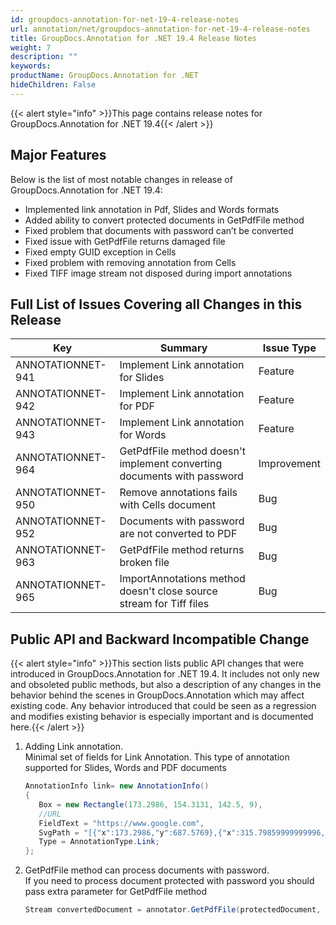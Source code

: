 ```yaml
---
id: groupdocs-annotation-for-net-19-4-release-notes
url: annotation/net/groupdocs-annotation-for-net-19-4-release-notes
title: GroupDocs.Annotation for .NET 19.4 Release Notes
weight: 7
description: ""
keywords: 
productName: GroupDocs.Annotation for .NET
hideChildren: False
---
```

{{< alert style="info" >}}This page contains release notes for GroupDocs.Annotation for .NET 19.4{{< /alert >}}

## Major Features

Below is the list of most notable changes in release of GroupDocs.Annotation for .NET 19.4:

*   Implemented link annotation in Pdf, Slides and Words formats
*   Added ability to convert protected documents in GetPdfFile method
*   Fixed problem that documents with password can’t be converted
*   Fixed issue with GetPdfFile returns damaged file
*   Fixed empty GUID exception in Cells
*   Fixed problem with removing annotation from Cells
*   Fixed TIFF image stream not disposed during import annotations

## Full List of Issues Covering all Changes in this Release

| Key | Summary | Issue Type |
| --- | --- | --- |
| ANNOTATIONNET-941 | Implement Link annotation for Slides | Feature |
| ANNOTATIONNET-942 | Implement Link annotation for PDF | Feature |
| ANNOTATIONNET-943 | Implement Link annotation for Words | Feature |
| ANNOTATIONNET-964 | GetPdfFile method doesn't implement converting documents with password | Improvement |
| ANNOTATIONNET-950 | Remove annotations fails with Cells document | Bug |
| ANNOTATIONNET-952 | Documents with password are not converted to PDF | Bug |
| ANNOTATIONNET-963 | GetPdfFile method returns broken file | Bug |
| ANNOTATIONNET-965 | ImportAnnotations method doesn't close source stream for Tiff files | Bug |

## Public API and Backward Incompatible Change

{{< alert style="info" >}}This section lists public API changes that were introduced in GroupDocs.Annotation for .NET 19.4. It includes not only new and obsoleted public methods, but also a description of any changes in the behavior behind the scenes in GroupDocs.Annotation which may affect existing code. Any behavior introduced that could be seen as a regression and modifies existing behavior is especially important and is documented here.{{< /alert >}}

1.  Adding Link annotation.  
    Minimal set of fields for Link Annotation. This type of annotation supported for Slides, Words and PDF documents
    
    ```csharp
    AnnotationInfo link= new AnnotationInfo()
    {
       Box = new Rectangle(173.2986, 154.3131, 142.5, 9),
       //URL
       FieldText = "https://www.google.com",
       SvgPath = "[{"x":173.2986,"y":687.5769},{"x":315.79859999999996,"y":687.5769},{"x":173.2986,"y":678.5769},{"x":315.79859999999996,"y":678.5769}]"
       Type = AnnotationType.Link;
    };
    ```
    
2.  GetPdfFile method can process documents with password.  
    If you need to process document protected with password you should pass extra parameter for GetPdfFile method
    
    ```csharp
    Stream convertedDocument = annotator.GetPdfFile(protectedDocument, "123password123");
    ```
